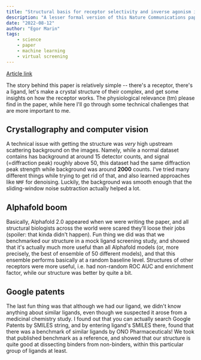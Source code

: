 ```yaml
---
title: "Structural basis for receptor selectivity and inverse agonism in S1P5 receptors"
description: "A lesser formal version of this Nature Communications paper"
date: "2022-08-12"
author: "Egor Marin"
tags:
    - science
    - paper
    - machine learning
    - virtual screening
---
```


[Article link](https://doi.org/10.1038/s41467-022-32447-1)

The story behind this paper is relatively simple -- there's a receptor, there's a ligand, let's make a crystal structure of their complex, and get some insights on how the receptor works. The physiological relevance (tm) please find in the paper, while here I'll go through some technical challenges that are more important to me.

## Crystallography and computer vision

A technical issue with getting the structure was *very* high upstream scattering background on the images. Namely, while a normal dataset contains has background at around 15 detector counts, and signal (=diffraction peak) roughly above 50, this dataset had  the same diffraction peak strength while background was around **2000** counts. I've tried many different things while trying to get rid of that, and also learned approaches like `NMF` for denoising. Luckily, the background was smooth enough that the sliding-window noise subtraction actually helped a lot.

## Alphafold boom

Basically, Alphafold 2.0 appeared when we were writing the paper, and all structural biologists across the world were scared they'll loose their jobs (spoiler: that kinda didn't happen). Fun thing we did was that we benchmarked our structure in a mock ligand screening study, and showed that it's actually much more useful than all Alphafold models (or, more precisely, the best of ensemble of 50 different models), and that this ensemble performs basically at a random baseline level. Structures of other receptors were more useful, i.e. had non-random ROC AUC and enrichment factor, while our structure was better by quite a bit.

## Google patents

The last fun thing was that although we had our ligand, we didn't know anything about similar ligands, even though we suspected it arose from a medicinal chemistry study. I found out that you can actually search Google Patents by SMILES string, and by entering ligand's SMILES there, found that there was a benchmark of similar ligands by ONO Pharmaceuticals! We took that published benchmark as a reference, and showed that our structure is quite good at dissecting binders from non-binders, within this particular group of ligands at least.
